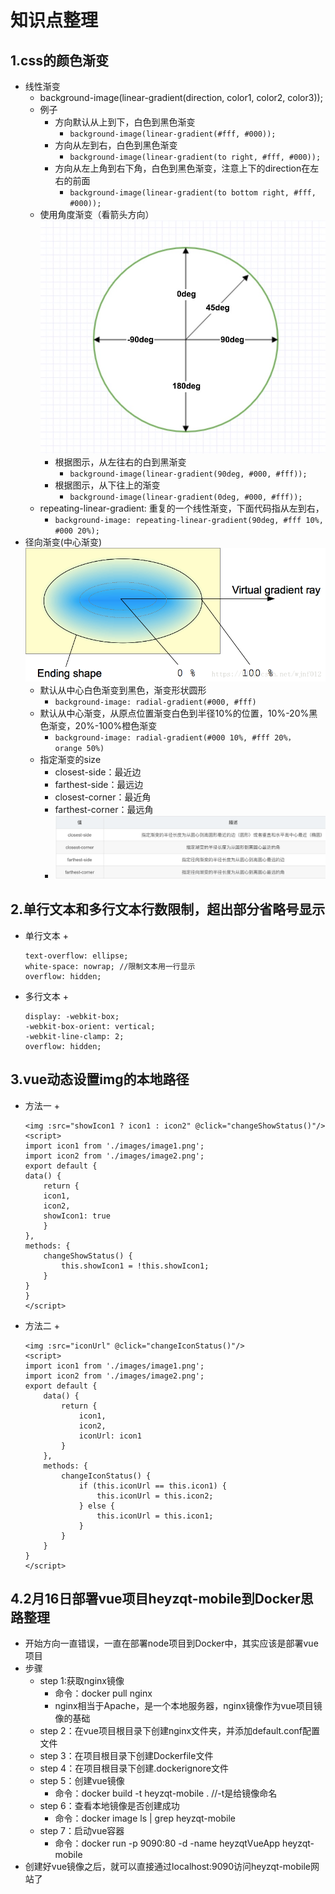 # 知识点整理

## 1.css的颜色渐变
+ 线性渐变
    + background-image(linear-gradient(direction, color1, color2, color3));
    + 例子
        + 方向默认从上到下，白色到黑色渐变
            + `background-image(linear-gradient(#fff, #000));`
        + 方向从左到右，白色到黑色渐变
            + `background-image(linear-gradient(to right, #fff, #000));`
        + 方向从左上角到右下角，白色到黑色渐变，注意上下的direction在左右的前面
            + `background-image(linear-gradient(to bottom right, #fff, #000));`
    + 使用角度渐变（看箭头方向）
        ![color-angle-gradient.jpg](./imgs/color-angle-gradient.jpg)
        + 根据图示，从左往右的白到黑渐变
            + `background-image(linear-gradient(90deg, #000, #fff));`
        + 根据图示，从下往上的渐变
            + `background-image(linear-gradient(0deg, #000, #fff));`
    + repeating-linear-gradient: 重复的一个线性渐变，下面代码指从左到右，
        + `background-image: repeating-linear-gradient(90deg, #fff 10%, #000 20%);`
+ 径向渐变(中心渐变)
![radial-gradient.png](./imgs/radial-gradient.png)
    + 默认从中心白色渐变到黑色，渐变形状圆形
        + `background-image: radial-gradient(#000, #fff)`
    + 默认从中心渐变，从原点位置渐变白色到半径10%的位置，10%-20%黑色渐变，20%-100%橙色渐变
        + `background-image: radial-gradient(#000 10%, #fff 20%， orange 50%)`
    + 指定渐变的size
        + closest-side：最近边 
        + farthest-side：最远边 
        + closest-corner：最近角 
        + farthest-corner：最远角
        + ![radial-gradient-size.png](./imgs/radial-gradient-size.png)

## 2.单行文本和多行文本行数限制，超出部分省略号显示
+ 单行文本
    +
    ```
    text-overflow: ellipse;
    white-space: nowrap; //限制文本用一行显示
    overflow: hidden;
    ```
+ 多行文本
    + 
    ```
    display: -webkit-box;
    -webkit-box-orient: vertical;
    -webkit-line-clamp: 2;
    overflow: hidden;
    ```

## 3.vue动态设置img的本地路径
+ 方法一
    + 
    ```
    <img :src="showIcon1 ? icon1 : icon2" @click="changeShowStatus()"/>
    <script>
    import icon1 from './images/image1.png';
    import icon2 from './images/image2.png';
    export default {
    data() {
        return {
        icon1,
        icon2,
        showIcon1: true
        }
    },
    methods: {
        changeShowStatus() {
            this.showIcon1 = !this.showIcon1;
        }
    }
    }
    </script>
    ```
+ 方法二
    + 
    ```
    <img :src="iconUrl" @click="changeIconStatus()"/>
    <script>
    import icon1 from './images/image1.png';
    import icon2 from './images/image2.png';
    export default {
        data() {
            return {
                icon1,
                icon2,
                iconUrl: icon1
            }
        },
        methods: {
            changeIconStatus() {
                if (this.iconUrl == this.icon1) {
                    this.iconUrl = this.icon2;
                } else {
                    this.iconUrl = this.icon1;
                }
            }
        }
    }
    </script>
    ```

## 4.2月16日部署vue项目heyzqt-mobile到Docker思路整理
+ 开始方向一直错误，一直在部署node项目到Docker中，其实应该是部署vue项目
+ 步骤
    + step 1:获取nginx镜像
        + 命令：docker pull nginx
        + nginx相当于Apache，是一个本地服务器，nginx镜像作为vue项目镜像的基础
    + step 2：在vue项目根目录下创建nginx文件夹，并添加default.conf配置文件
    + step 3：在项目根目录下创建Dockerfile文件
    + step 4：在项目根目录下创建.dockerignore文件
    + step 5：创建vue镜像
        + 命令：docker build -t heyzqt-mobile . //-t是给镜像命名
    + step 6：查看本地镜像是否创建成功
        + 命令：docker image ls | grep heyzqt-mobile
    + step 7：启动vue容器
        + 命令：docker run -p 9090:80 -d -name heyzqtVueApp heyzqt-mobile
+ 创建好vue镜像之后，就可以直接通过localhost:9090访问heyzqt-mobile网站了